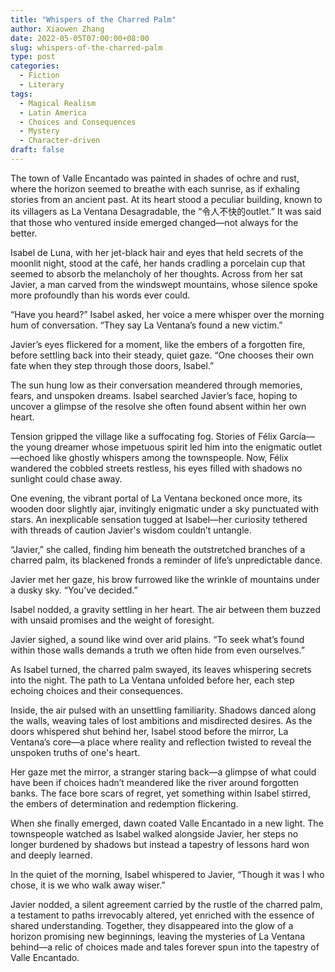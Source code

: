 ```yaml
---
title: "Whispers of the Charred Palm"
author: Xiaowen Zhang
date: 2022-05-05T07:00:00+08:00
slug: whispers-of-the-charred-palm
type: post
categories:
  - Fiction
  - Literary
tags:
  - Magical Realism
  - Latin America
  - Choices and Consequences
  - Mystery
  - Character-driven
draft: false
---
```


The town of Valle Encantado was painted in shades of ochre and rust, where the horizon seemed to breathe with each sunrise, as if exhaling stories from an ancient past. At its heart stood a peculiar building, known to its villagers as La Ventana Desagradable, the “令人不快的outlet.” It was said that those who ventured inside emerged changed—not always for the better.

Isabel de Luna, with her jet-black hair and eyes that held secrets of the moonlit night, stood at the café, her hands cradling a porcelain cup that seemed to absorb the melancholy of her thoughts. Across from her sat Javier, a man carved from the windswept mountains, whose silence spoke more profoundly than his words ever could.

“Have you heard?” Isabel asked, her voice a mere whisper over the morning hum of conversation. “They say La Ventana’s found a new victim.”

Javier’s eyes flickered for a moment, like the embers of a forgotten fire, before settling back into their steady, quiet gaze. “One chooses their own fate when they step through those doors, Isabel.”

The sun hung low as their conversation meandered through memories, fears, and unspoken dreams. Isabel searched Javier’s face, hoping to uncover a glimpse of the resolve she often found absent within her own heart. 

Tension gripped the village like a suffocating fog. Stories of Félix García—the young dreamer whose impetuous spirit led him into the enigmatic outlet—echoed like ghostly whispers among the townspeople. Now, Félix wandered the cobbled streets restless, his eyes filled with shadows no sunlight could chase away.

One evening, the vibrant portal of La Ventana beckoned once more, its wooden door slightly ajar, invitingly enigmatic under a sky punctuated with stars. An inexplicable sensation tugged at Isabel—her curiosity tethered with threads of caution Javier's wisdom couldn’t untangle.

“Javier,” she called, finding him beneath the outstretched branches of a charred palm, its blackened fronds a reminder of life’s unpredictable dance.

Javier met her gaze, his brow furrowed like the wrinkle of mountains under a dusky sky. “You’ve decided.”

Isabel nodded, a gravity settling in her heart. The air between them buzzed with unsaid promises and the weight of foresight.

Javier sighed, a sound like wind over arid plains. “To seek what’s found within those walls demands a truth we often hide from even ourselves.”

As Isabel turned, the charred palm swayed, its leaves whispering secrets into the night. The path to La Ventana unfolded before her, each step echoing choices and their consequences.

Inside, the air pulsed with an unsettling familiarity. Shadows danced along the walls, weaving tales of lost ambitions and misdirected desires. As the doors whispered shut behind her, Isabel stood before the mirror, La Ventana’s core—a place where reality and reflection twisted to reveal the unspoken truths of one's heart.

Her gaze met the mirror, a stranger staring back—a glimpse of what could have been if choices hadn’t meandered like the river around forgotten banks. The face bore scars of regret, yet something within Isabel stirred, the embers of determination and redemption flickering.

When she finally emerged, dawn coated Valle Encantado in a new light. The townspeople watched as Isabel walked alongside Javier, her steps no longer burdened by shadows but instead a tapestry of lessons hard won and deeply learned.

In the quiet of the morning, Isabel whispered to Javier, “Though it was I who chose, it is we who walk away wiser.”

Javier nodded, a silent agreement carried by the rustle of the charred palm, a testament to paths irrevocably altered, yet enriched with the essence of shared understanding. Together, they disappeared into the glow of a horizon promising new beginnings, leaving the mysteries of La Ventana behind—a relic of choices made and tales forever spun into the tapestry of Valle Encantado.